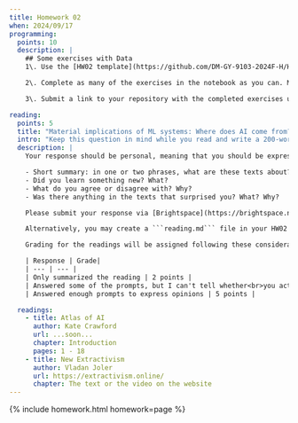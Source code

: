```yaml
---
title: Homework 02
when: 2024/09/17
programming:
  points: 10
  description: |
    ## Some exercises with Data
    1\. Use the [HW02 template](https://github.com/DM-GY-9103-2024F-H/HW02) to start a repository in your organization's GitHub space. It should be named HW02. Open the notebook file in [GitHub Codespaces](https://github.com/codespaces) to continue with the exercises.

    2\. Complete as many of the exercises in the notebook as you can. Make sure to keep the notebook synchronized with your github repo.

    3\. Submit a link to your repository with the completed exercises using [Brightspace](https://brightspace.nyu.edu/).

reading:
  points: 5
  title: "Material implications of ML systems: Where does AI come from?"
  intro: "Keep this question in mind while you read and write a 200-word response to the following:"
  description: |
    Your response should be personal, meaning that you should be expressing your views and opinions about the text and not just summarizing it. You can use the following rubric to guide your response:

    - Short summary: in one or two phrases, what are these texts about?
    - Did you learn something new? What?
    - What do you agree or disagree with? Why?
    - Was there anything in the texts that surprised you? What? Why?

    Please submit your response via [Brightspace](https://brightspace.nyu.edu/).

    Alternatively, you may create a ```reading.md``` file in your HW02 repo and write your response in markdown. Just make sure to submit a link to the file using [Brightspace](https://brightspace.nyu.edu/).

    Grading for the readings will be assigned following these considerations:

    | Response | Grade|
    | --- | --- |
    | Only summarized the reading | 2 points |
    | Answered some of the prompts, but I can't tell whether<br>you actually read the text, or what you thought | 3 points |
    | Answered enough prompts to express opinions | 5 points |

  readings:
    - title: Atlas of AI
      author: Kate Crawford
      url: ...soon...
      chapter: Introduction
      pages: 1 - 18
    - title: New Extractivism
      author: Vladan Joler
      url: https://extractivism.online/
      chapter: The text or the video on the website
---
```

{% include homework.html homework=page %}
